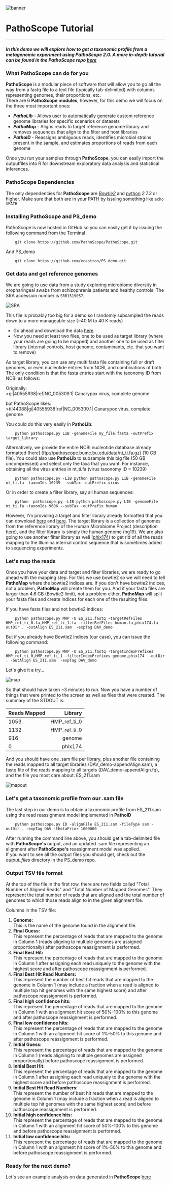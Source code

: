 ![banner](https://raw.githubusercontent.com/microgenomics/tutorials/master/img/microgenomics.png)

# PathoScope Tutorial
-------------------------

##### In this demo we will explore how to get a taxonomic profile from a metagenomic experiment using PathoScope 2.0. A more in-depth tutorial can be found in the **PathoScope** repo [here](https://github.com/PathoScope/PathoScope/raw/master/pathoscope2.0_v0.02_tutorial.pdf)

### What PathoScope can do for you
**PathoScope** is a modular piece of software that will allow you to go all the way from a fastq file to a text file (typically tab-delimited) with columns representing genomes, their proportions, etc.  
There are 6 **PathoScope modules**, however, for this demo we will focus on the three most important ones:
- ***PathoLib*** - Allows user to automatically generate custom reference genome libraries for specific scenarios or datasets
- ***PathoMap*** - Aligns reads to target reference genome library and removes sequences that align to the filter and host libraries
- ***PathoID*** - Reassigns ambiguous reads, identifies microbial strains present in the sample, and estimates proportions of reads from each genome  

Once you run your samples through **PathoScope**, you can easily import the outputfiles into R for downstream exploratory data analysis and statistical inferences.

### PathoScope Dependencies
The only dependencies for **PathoScope** are [*Bowtie2*](http://bowtie-bio.sourceforge.net/bowtie2/index.shtml) and [python](https://www.python.org) *2.7.3* or higher. Make sure that both are in your PATH by issuing something like `echo $PATH`

### Installing PathoScope and PS_demo
PathoScope is now hosted in GitHub so you can easily get it by issuing the following command from the Terminal  

		git clone https://github.com/PathoScope/PathoScope.git

And PS_demo

		git clone https://github.com/ecastron/PS_demo.git

### Get data and get reference genomes
We are going to use data from a study exploring microbiome diversity in oropharingeal swabs from schizophrenia patients and healthy controls. The SRA accession number is `SRR1519057`. 

![SRA](https://github.com/ecastron/PS_demo/raw/master/img/img01.png)

This file is probably too big for a demo so I randomly subsampled the reads down to a more manageable size (~40 M to 40 K reads)  
- Go ahead and download the data [here](https://raw.githubusercontent.com/ecastron/PS_demo/master/ES_211.fastq)
- Now you need at least two files, one to be used as target library (where your reads are going to be mapped) and another one to be used as filter library (internal controls, host genome, contaminants, etc. that you want to remove)

As target library, you can use any multi fasta file containing full or draft genomes, or even nucleotide entries from NCBI, and combinations of both. The only condition is that the fasta entries start with the taxonomy ID from NCBI as follows:

Originally:  
\>gi|40555938|ref|NC_005309.1| Canarypox virus, complete genome  

but PathoScope likes:  
\>ti|44088|gi|40555938|ref|NC_005309.1| Canarypox virus, complete genome  

You could do this very easily in **PathoLib**:

		python pathoscope.py LIB -genomeFile my_file.fasta -outPrefix target_library

Alternatively, we provide the entire NCBI nucleotide database already formatted [here] (ftp://pathoscope.bumc.bu.edu/data/nt_ti.fa.gz) (10 GB file). You could also use **PathoLib** to subsample this big file (50 GB uncompressed) and select only the taxa that you want. For instance, obtaining all the virus entries in nt_ti.fa (virus taxonomy ID = 10239)

		python pathoscope.py -LIB python pathoscope.py LIB -genomeFile nt_ti.fa -taxonIds 10239 --subTax -outPrefix virus

Or in order to create a filter library, say all human sequences:
		
		python  pathoscope.py -LIB python pathoscope.py LIB -genomeFile nt_ti.fa -taxonIds 9606 --subTax -outPrefix human

However, I'm providing a target and filter library already formatted that you can download [here](https://www.dropbox.com/sh/3kjvec5lizwmo9l/AAAQmHEAwAfDixGtKC6eTeN1a?dl=0) and [here](https://www.dropbox.com/sh/2gzurlubxkzku0p/AADEIiGDig00FhNpu6XZ2iYaa?dl=0). The target library is a collection of genomes from the reference library of the Human Microbiome Project (description [here](http://hmpdacc.org/HMREFG/)), and the filter library is simply the human genome (hg19). We are also going to use another filter library as well ([phix174](https://www.dropbox.com/sh/9mt2a2v2xdqpj6x/AABgKTPNfwPNO7DpKjo56gdpa?dl=0)) to get rid of all the reads mapping to the Illumina internal control sequence that is sometimes added to sequencing experiments.

### Let's map the reads
Once you have your data and target and filter libraries, we are ready to go ahead with the mapping step. For this we use bowtie2 so we will need to tell **PathoMap** where the bowtie2 indices are. If you don't have bowtie2 indices, not a problem, **PathoMap** will create them for you. And if your fasta files are larger than 4.6 GB (Bowtie2 limit), not a problem either, **PathoMap** will split your fasta files and create indices for each one of the resulting files.

If you have fasta files and not bowtie2 indices:

		python pathoscope.py MAP -U ES_211.fastq -targetRefFiles HMP_ref_ti_0.fa,HMP_ref_ti_1.fa -filterRefFiles human.fa,phix174.fa  -outDir . -outAlign ES_211.sam  -expTag DAV_demo

But if you already have Bowtie2 indices (our case), you can issue the following command:

		python pathoscope.py MAP -U ES_211.fastq -targetIndexPrefixes HMP_ref_ti_0,HMP_ref_ti_1 -filterIndexPrefixes genome,phix174  -outDir . -outAlign ES_211.sam  -expTag DAV_demo

Let's give it a try...

![map](https://github.com/ecastron/PS_demo/raw/master/img/pathomap.png)

So that should have taken ~3 minutes to run. Now you have a number of things that were printed to the screen as well as files that were created. The summary of the STDOUT is:

| Reads Mapped  | Library  | 
|:------------- | ---------------:|
| 1053      | HMP\_ref\_ti\_0 |
| 1132      | HMP\_ref\_ti\_0 |
| 916 | genome |
| 0 | phix174 |

And you should have one .sam file per library, plus another file containing the reads mapped to all target libraries (DAV\_demo-appendAlign.sam), a fastq file of the reads mapping to all targets (DAV\_demo-appendAlign.fq), and the file you most care about: ES_211.sam

![mapout](https://github.com/ecastron/PS_demo/raw/master/img/mapout.png)

### Let's get a taxonomic profile from our .sam file
The last step in our demo is to obtain a taxonomic profile from ES_211.sam using the read reassignment model implemented in **PathoID**

		python pathoscope.py ID -alignFile ES_211.sam -fileType sam -outDir . -expTag DAV -thetaPrior 1000000

After running the command line above, you should get a tab-delimited file with **PathoScope's** output, and an updated .sam file representing an alignment after **PathoScope's** reassignment model was applied.  
If you want to see all the output files you should get, check out the *output_files* directory in the PS\_demo repo.

### Output TSV file format

At the top of the file in the first row, there are two fields called "Total Number of Aligned Reads" and "Total Number of Mapped Genomes". They represent the total number of reads that are aligned and the total number of genomes to which those reads align to in the given alignment file.

Columns in the TSV file:

1. **Genome:**  
This is the name of the genome found in the alignment file.
2. **Final Guess:**  
This represent the percentage of reads that are mapped to the genome in Column 1 (reads aligning to multiple genomes are assigned proportionally) after pathoscope reassignment is performed.
3. **Final Best Hit:**  
This represent the percentage of reads that are mapped to the genome in Column 1 after assigning each read uniquely to the genome with the highest score and after pathoscope reassignment is performed.
4. **Final Best Hit Read Numbers:**  
This represent the number of best hit reads that are mapped to the genome in Column 1 (may include a fraction when a read is aligned to multiple top hit genomes with the same highest score) and after pathoscope reassignment is performed.
5. **Final high confidence hits:**  
This represent the percentage of reads that are mapped to the genome in Column 1 with an alignment hit score of 50%-100% to this genome and after pathoscope reassignment is performed.
6. **Final low confidence hits:**  
This represent the percentage of reads that are mapped to the genome in Column 1 with an alignment hit score of 1%-50% to this genome and after pathoscope reassignment is performed.
7. **Initial Guess:**  
This represent the percentage of reads that are mapped to the genome in Column 1 (reads aligning to multiple genomes are assigned proportionally) before pathoscope reassignment is performed.
8. **Initial Best Hit:**  
This represent the percentage of reads that are mapped to the genome in Column 1 after assigning each read uniquely to the genome with the highest score and before pathoscope reassignment is performed.
9. **Initial Best Hit Read Numbers:**  
This represent the number of best hit reads that are mapped to the genome in Column 1 (may include a fraction when a read is aligned to multiple top hit genomes with the same highest score) and before pathoscope reassignment is performed.
10. **Initial high confidence hits:**  
This represent the percentage of reads that are mapped to the genome in Column 1 with an alignment hit score of 50%-100% to this genome and before pathoscope reassignment is performed.
11. **Initial low confidence hits:**  
This represent the percentage of reads that are mapped to the genome in Column 1 with an alignment hit score of 1%-50% to this genome and before pathoscope reassignment is performed.

### Ready for the next demo?

Let's see an example analysis on data generated in **PathoScope** [here](https://github.com/ecastron/PS_demo/blob/master/demo02.md)
